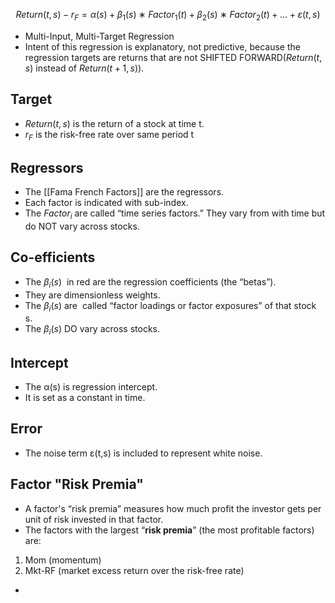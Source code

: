 $$
Return(t,s)-r_F=α(s)+β_1(s)∗Factor_1(t)+β_2(s)∗Factor_2(t)+…+ε(t,s)
$$
- Multi-Input, Multi-Target Regression
- Intent of this regression is explanatory, not predictive, because the regression targets are returns that are not SHIFTED FORWARD($Return(t,s)$ instead of $Return(t+1,s)$).

## Target
- $Return(t,s)$ is the return of a stock at time t.
- $r_F$ is the risk-free rate over same period t

## Regressors
- The [[Fama French Factors]] are the regressors.
- Each factor is indicated with sub-index. 
- The $Factor_i$ are called “time series factors.” They vary from with time but do NOT vary across stocks.

## Co-efficients
- The $β_i(s)$  in red are the regression coefficients (the “betas”). 
- They are dimensionless weights.
- The $β_i(s)$ are  called “factor loadings or factor exposures” of that stock s.
- The $β_i(s)$ DO vary across stocks.

## Intercept
- The α(s) is regression intercept.
- It is set as a constant in time. 

## Error
- The noise term ε(t,s) is included to represent white noise.

## Factor "Risk Premia"
- A factor's “risk premia” measures how much profit the investor gets per unit of risk invested in that factor.
- The factors with the largest “**risk premia**” (the most profitable factors) are:
1. Mom (momentum)
2. Mkt-RF (market excess return over the risk-free rate)

- 
